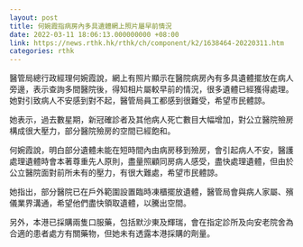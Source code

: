 ```yaml
---
layout: post
title: 何婉霞指病房內多具遺體網上照片屬早前情況
date: 2022-03-11 18:06:13.000000000 +08:00
link: https://news.rthk.hk/rthk/ch/component/k2/1638464-20220311.htm
categories: rthk
---
```


醫管局總行政經理何婉霞說，網上有照片顯示在醫院病房內有多具遺體擺放在病人旁邊，表示查詢多間醫院後，得知相片屬較早前的情況，很多遺體已經獲得處理。她對引致病人不安感到對不起，醫管局員工都感到很難受，希望市民體諒。

她表示，過去數星期，新冠確診者及其他病人死亡數目大幅增加，對公立醫院殮房構成很大壓力，部分醫院殮房的空間已經飽和。

何婉霞說，明白部分遺體未能在短時間內由病房移到殮房，會引起病人不安，醫護處理遺體時會本著尊重先人原則，盡量照顧同房病人感受，盡快處理遺體，但由於公立醫院面對前所未有的壓力，有很大難處，希望市民體諒。

她指出，部分醫院已在戶外範圍設置臨時凍櫃擺放遺體，醫管局會與病人家屬、殯儀業界溝通，希望他們盡快領取遺體，以騰出空間。

另外，本港已採購兩隻口服藥，包括默沙東及輝瑞，會在指定診所及向安老院舍為合適的患者處方有關藥物，但她未有透露本港採購的劑量。
